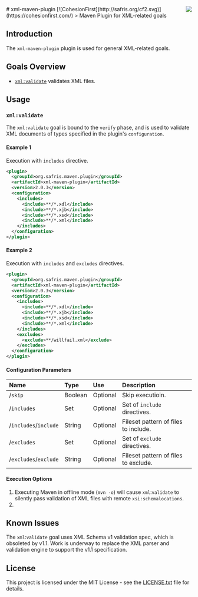 <img src="http://safris.org/logo.png" align="right" />
# xml-maven-plugin [![CohesionFirst](http://safris.org/cf2.svg)](https://cohesionfirst.com/)
> Maven Plugin for XML-related goals

## Introduction

The `xml-maven-plugin` plugin is used for general XML-related goals.

## Goals Overview

* [`xml:validate`](https://github.com/SevaSafris/java/new/master/maven/plugin/xml-maven-plugin#xmlvalidate) validates XML files.

## Usage

### `xml:validate`

The `xml:validate` goal is bound to the `verify` phase, and is used to validate XML documents of types specified in the plugin's `configuration`.

#### Example 1

Execution with `includes` directive.

```xml
<plugin>
  <groupId>org.safris.maven.plugin</groupId>
  <artifactId>xml-maven-plugin</artifactId>
  <version>2.0.3</version>
  <configuration>
    <includes>
      <include>**/*.xdl</include>
      <include>**/*.xjb</include>
      <include>**/*.xsd</include>
      <include>**/*.xml</include>
    </includes>
  </configuration>
</plugin>
```

#### Example 2

Execution with `includes` and `excludes` directives.

```xml
<plugin>
  <groupId>org.safris.maven.plugin</groupId>
  <artifactId>xml-maven-plugin</artifactId>
  <version>2.0.3</version>
  <configuration>
    <includes>
      <include>**/*.xdl</include>
      <include>**/*.xjb</include>
      <include>**/*.xsd</include>
      <include>**/*.xml</include>
    </includes>
    <excludes>
      <exclude>**/willfail.xml</exclude>
    </excludes>
  </configuration>
</plugin>
```

#### Configuration Parameters

| Name                  | Type    | Use      | Description                         |
|:----------------------|:--------|:---------|:------------------------------------|
| /`skip    `           | Boolean | Optional | Skip executioin.                    |
| /`includes`           | Set     | Optional | Set of `include` directives.        |
| /`includes`/`include` | String  | Optional | Fileset pattern of files to include.|
| /`excludes`           | Set     | Optional | Set of `exclude` directives.        |
| /`excludes`/`exclude` | String  | Optional | Fileset pattern of files to exclude.|

#### Execution Options

1. Executing Maven in offline mode (`mvn -o`) will cause `xml`:`validate` to silently pass validation of XML files with remote `xsi:schemalocations`.
2. 

## Known Issues

The `xml`:`validate` goal uses XML Schema v1 validation spec, which is obsoleted by v1.1. Work is underway to replace the XML parser and validation engine to support the v1.1 specification.

## License

This project is licensed under the MIT License - see the [LICENSE.txt](LICENSE.txt) file for details.
